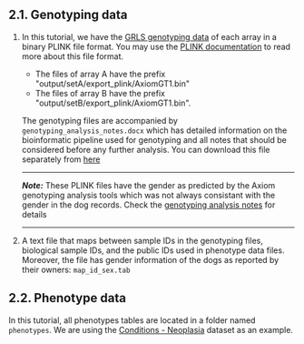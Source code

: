 
## 2.1. Genotyping data
1.  In this tutorial, we have the [GRLS genotyping data](https://github.com/MAF-GRLS/grGWAS/blob/dev/GRLS_Axiom.json) of each array in a binary PLINK file format. You may use the [PLINK documentation](https://www.cog-genomics.org/plink/1.9/input#bed) to read more about this file format. 
    - The files of array A have the prefix "output/setA/export_plink/AxiomGT1.bin"
    - The files of array B have the prefix "output/setB/export_plink/AxiomGT1.bin".
    
    The genotyping files are accompanied by `genotyping_analysis_notes.docx` which has detailed information on the bioinformatic pipeline used for genotyping and all notes that should be considered before any further analysis. You can download this file separately from [here](https://github.com/MAF-GRLS/grGWAS/raw/main/Genotyping_Analysis_Notes.docx)

    ---
    **_Note:_** These PLINK files have the gender as predicted by the Axiom genotyping analysis tools which was not always consistant with the gender in the dog records. Check the [genotyping analysis notes](https://github.com/MAF-GRLS/grGWAS/raw/main/Genotyping_Analysis_Notes.docx) for details
    
    ---

2.  A text file that maps between sample IDs in the genotyping files, biological sample IDs, and the public IDs used in phenotype data files. Moreover, the file has gender information of the dogs as reported by their owners: `map_id_sex.tab`
   
## 2.2. Phenotype data
In this tutorial, all phenotypes tables are located in a folder named `phenotypes`. We are using the [Conditions - Neoplasia](https://datacommons.morrisanimalfoundation.org/artisanal_dataset/71) dataset as an example.

<br>

